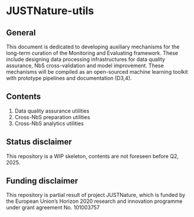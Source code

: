 # JUSTNature-utils

## General
This document is dedicated to developing auxiliary mechanisms for the long-term curation of the Monitoring and Evaluating framework. These include designing data processing infrastructures for data quality assurance, NbS cross-validation and model improvement. These mechanisms will be compiled as an open-sourced machine learning toolkit with prototype pipelines and documentation (D3,4). 

## Contents
1. Data quality assurance utilities
2. Cross-NbS preparation utilities
3. Cross-NbS analytics utilities

## Status disclaimer
This repository is a WIP skeleton, contents are not foreseen before Q2, 2025.

## Funding disclaimer
This repository is partial result of project JUSTNature, which is funded by the European Union’s Horizon 2020 research and innovation programme
under grant agreement No. 101003757

